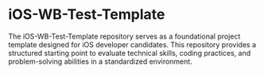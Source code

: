 # iOS-WB-Test-Template
The iOS-WB-Test-Template repository serves as a foundational project template designed for iOS developer candidates. This repository provides a structured starting point to evaluate technical skills, coding practices, and problem-solving abilities in a standardized environment.
